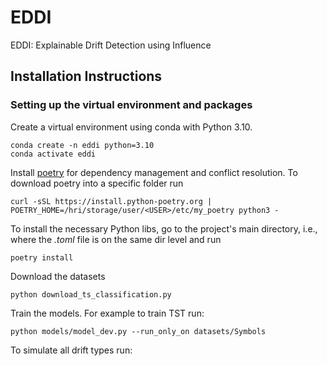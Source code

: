 # EDDI
EDDI: Explainable Drift Detection using Influence

## Installation Instructions

### Setting up the virtual environment and packages

Create a virtual environment using conda with Python 3.10.
```
conda create -n eddi python=3.10
conda activate eddi
```
Install [poetry](https://python-poetry.org/docs/) for dependency management and conflict resolution. 
To download poetry into a specific folder run
```
curl -sSL https://install.python-poetry.org | POETRY_HOME=/hri/storage/user/<USER>/etc/my_poetry python3 -
```

To install the necessary Python libs, go to the project's main directory, i.e., where the *.toml* file is on the same dir level and run
```
poetry install
```

Download the datasets 
```
python download_ts_classification.py 
```

Train the models. For example to train TST run:
```
python models/model_dev.py --run_only_on datasets/Symbols
```

To simulate all drift types run:
```

```
